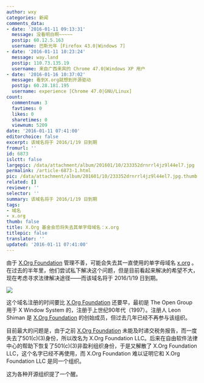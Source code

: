```yaml
---
author: wxy
categories: 新闻
comments_data:
- date: '2016-01-11 09:13:31'
  message: 没看明白啊~~~~~
  postip: 60.12.5.163
  username: 巴斯光年 [Firefox 43.0|Windows 7]
- date: '2016-01-11 10:23:24'
  message: way.land
  postip: 110.73.135.19
  username: 来自广西来宾的 Chrome 47.0|Windows XP 用户
- date: '2016-01-16 10:37:02'
  message: 看到X.org就想到开源驱动
  postip: 60.28.181.195
  username: experience [Chrome 47.0|GNU/Linux]
count:
  commentnum: 3
  favtimes: 0
  likes: 0
  sharetimes: 0
  viewnum: 5209
date: '2016-01-11 07:41:00'
editorchoice: false
excerpt: 该域名将于 2016/1/19 日到期
fromurl: ''
id: 6873
islctt: false
largepic: /data/attachment/album/201601/10/233352drnrrl4jz9l44el7.jpg
permalink: /article-6873-1.html
pic: /data/attachment/album/201601/10/233352drnrrl4jz9l44el7.jpg.thumb.jpg
related: []
reviewer: ''
selector: ''
summary: 该域名将于 2016/1/19 日到期
tags:
- 域名
- x.org
thumb: false
title: X.Org 基金会恐将失去其单字母域名：x.org
titlepic: false
translator: ''
updated: '2016-01-11 07:41:00'
---
```


由于 [X.Org Foundation](http://www.x.org/wiki/XorgFoundation/) 管理不善，可能会失去其一直使用的单字母域名 [x.org](http://www.x.org/) 。在过去的半年里，他们尝试私下解决这个问题，但是目前看起来解决的希望不大，现在考虑寻求法律解决途径——而该域名将于 2016/1/19 日到期。


![](/data/attachment/album/201601/10/233352drnrrl4jz9l44el7.jpg)


这个域名注册的时间要比 [X.Org Foundation](http://www.x.org/wiki/XorgFoundation/) 还要早，最初是 The Open Group 用于 X Window System 的，注册于上世纪90年代（1997）。注册人 Leon Shiman 是 [X.Org Foundation](http://www.x.org/wiki/XorgFoundation/) 的创始成员，但过去几年已经不再参与该组织。


目前最大的问题是，由于之前 [X.Org Foundation](http://www.x.org/wiki/XorgFoundation/) 未能及时递交税务报告，而一度失去了501(c)(3)身份，所以改名为 X.Org Foundation LLC。后来在自由软件法律中心的帮助下恢复了501(c)(3)非盈利组织身份，于是又解散了 X.Org Foundation LLC，这个名字已经不再使用，而 X.Org Foundation 难以证明它和 X.Org Foundation LLC 是同一个组织。


这为各种开源组织提了一个醒。